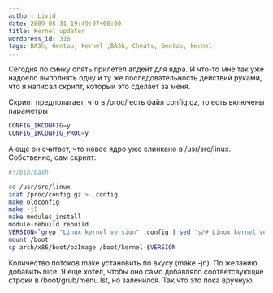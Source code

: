 ```yaml
---
author: Livid
date: 2009-05-31 19:49:07+00:00
title: Kernel updater
wordpress_id: 316
tags: BASh, Gentoo, kernel ,BASh, Cheats, Gentoo, kernel
...
```


Сегодня по синку опять прилетел апдейт для ядра. И что-то мне так уже
надоело выполнять одну и ту же последовательность действий руками, что я
написал скрипт, который это сделает за меня.

<!--more-->


Скрипт предполагает, что в /proc/ есть файл config.gz, то есть включены
параметры

```bash
CONFIG_IKCONFIG=y
CONFIG_IKCONFIG_PROC=y
```


А еще он считает, что новое ядро уже слинкано в /usr/src/linux.
Собственно, сам скрипт:

```bash
#!/bin/bash

cd /usr/src/linux
zcat /proc/config.gz > .config
make oldconfig
make -j5
make modules_install
module-rebuild rebuild
VERSION=`grep "Linux kernel version" .config | sed 's/# Linux kernel version: //'`
mount /boot
cp arch/x86/boot/bzImage /boot/kernel-$VERSION
```


Количество потоков make установить по вкусу (make -jn). По желанию
добавить nice.
Я еще хотел, чтобы оно само добавляло соответсвующие строки в
/boot/grub/menu.lst, но заленился. Так что это пока вручную.
